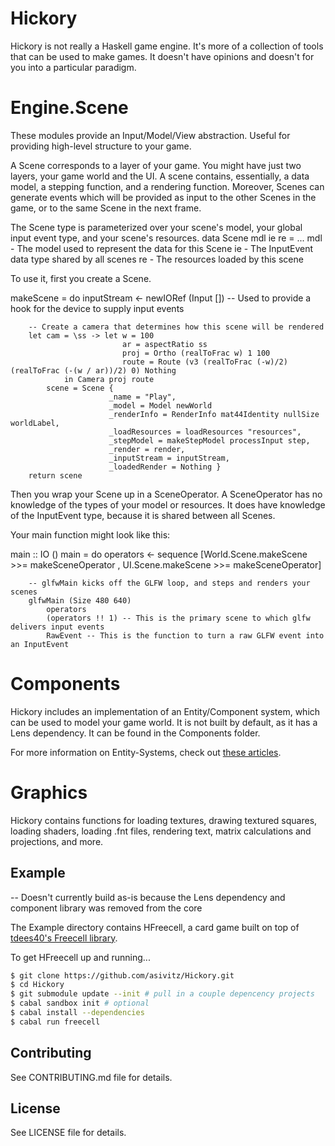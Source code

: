 # Hickory

Hickory is not really a Haskell game engine. It's more of a collection of tools that can be used to make games. It doesn't have opinions and doesn't for you into a particular paradigm.

Engine.Scene
============
These modules provide an Input/Model/View abstraction. Useful for providing high-level structure to your game.

A Scene corresponds to a layer of your game. You might have just two layers, your game world and the UI. A scene contains, essentially, a data model, a stepping function, and a rendering function. Moreover, Scenes can generate events which will be provided as input to the other Scenes in the game, or to the same Scene in the next frame.

The Scene type is parameterized over your scene's model, your global input event type, and your scene's resources.
data Scene mdl ie re = ...
mdl - The model used to represent the data for this Scene
ie - The InputEvent data type shared by all scenes
re - The resources loaded by this scene

To use it, first you create a Scene.

makeScene = do
        inputStream <- newIORef (Input []) -- Used to provide a hook for the device to supply input events

        -- Create a camera that determines how this scene will be rendered
        let cam = \ss -> let w = 100
                             ar = aspectRatio ss
                             proj = Ortho (realToFrac w) 1 100
                             route = Route (v3 (realToFrac (-w)/2) (realToFrac (-(w / ar))/2) 0) Nothing
                in Camera proj route
            scene = Scene {
                          _name = "Play",
                          _model = Model newWorld
                          _renderInfo = RenderInfo mat44Identity nullSize worldLabel,
                          _loadResources = loadResources "resources",
                          _stepModel = makeStepModel processInput step,
                          _render = render,
                          _inputStream = inputStream,
                          _loadedRender = Nothing }
        return scene

Then you wrap your Scene up in a SceneOperator. A SceneOperator has no knowledge of the types of your model or resources. It does have knowledge of the InputEvent type, because it is shared between all Scenes.

Your main function might look like this:

main :: IO ()
main = do
        operators <- sequence [World.Scene.makeScene >>= makeSceneOperator
                              , UI.Scene.makeScene >>= makeSceneOperator]
         
        -- glfwMain kicks off the GLFW loop, and steps and renders your scenes
        glfwMain (Size 480 640)
            operators
            (operators !! 1) -- This is the primary scene to which glfw delivers input events
            RawEvent -- This is the function to turn a raw GLFW event into an InputEvent

Components
==========
Hickory includes an implementation of an Entity/Component system, which can be used to model your game world. It is not built by default, as it has a Lens dependency. It can be found in the Components folder.

For more information on Entity-Systems, check out [these articles](http://entity-systems.wikidot.com/).

Graphics
========
Hickory contains functions for loading textures, drawing textured squares, loading shaders, loading .fnt files, rendering text, matrix calculations and projections, and more.

## Example

-- Doesn't currently build as-is because the Lens dependency and component library was removed from the core

The Example directory contains HFreecell, a card game built on top of [tdees40's Freecell library](https://github.com/tdees40/Freecell).

To get HFreecell up and running...
```Bash
$ git clone https://github.com/asivitz/Hickory.git
$ cd Hickory
$ git submodule update --init # pull in a couple depencency projects
$ cabal sandbox init # optional
$ cabal install --dependencies
$ cabal run freecell
```

## Contributing

See CONTRIBUTING.md file for details.

## License

See LICENSE file for details.
